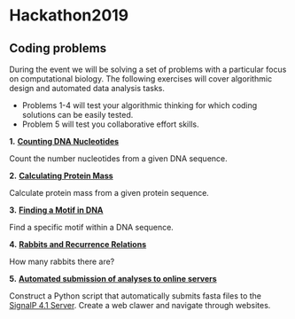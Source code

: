 # Hackathon2019 

## Coding problems

During the event we will be solving a set of problems with a particular focus on computational biology. The following exercises will cover algorithmic design and automated data analysis tasks. 

- Problems 1-4 will test your algorithmic thinking for which coding solutions can be easily tested. 
- Problem 5 will test you collaborative effort skills.  

__1.__ [**Counting DNA Nucleotides**](./problem-1/README.md)

Count the number nucleotides from a given DNA sequence.

__2.__ [**Calculating Protein Mass**](./problem-2/README.md)

Calculate protein mass from a given protein sequence.

__3.__ [**Finding a Motif in DNA**](./problem-3/README.md)

Find a specific motif within a DNA sequence.

__4.__ [**Rabbits and Recurrence Relations**](./problem-4/README.md)

How many rabbits there are?

__5.__ [**Automated submission of analyses to online servers**](./problem-5/README.md)

Construct a Python script that automatically submits fasta files to the [SignalP 4.1 Server](http://www.cbs.dtu.dk/services/SignalP/). Create a web clawer and navigate through websites.
